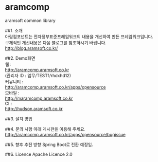 # aramcomp
aramsoft common library

##1. 소개  
   아람컴포넌트는 전자정부표준프레임워크의 내용을 개선하여 만든 프레임워크입니다.  
   구체적인 개선내용은 다음 블로그를 참조하시기 바랍니다.  
   <http://blog.aramsoft.co.kr/>  
  
##2. Demo화면  
  웹 :   
  <http://aramcomp.aramsoft.co.kr>   
  (관리자 ID : 업무/TEST1/rhdxhd12)    
  커뮤니티 :   
  <http://aramcomp.aramsoft.co.kr/apps/opensource>  
  모바일 :   
  <http://maramcomp.aramsoft.co.kr>  
  CI :   
  <http://hudson.aramsoft.co.kr>     

##3. 설치 방법

##4. 문의 사항
   아래 게시판을 이용해 주세요.  
   <http://aramcomp.aramsoft.co.kr/apps/opensource/bugissue>

##5. 향후 추진 방향
   Spring Boot로 전환 예정임.
   
##6. Licence 
   Apache Licence 2.0
